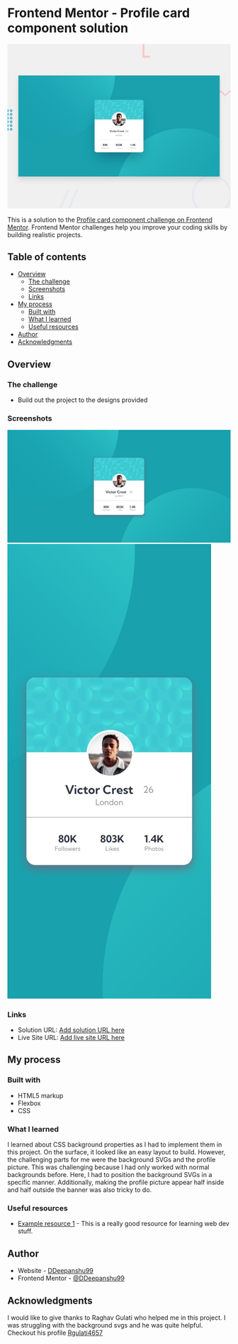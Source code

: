 # Frontend Mentor - Profile card component solution
![Design preview for the Profile card component coding challenge](./design/desktop-preview.jpg)

This is a solution to the [Profile card component challenge on Frontend Mentor](https://www.frontendmentor.io/challenges/profile-card-component-cfArpWshJ). Frontend Mentor challenges help you improve your coding skills by building realistic projects. 

## Table of contents

- [Overview](#overview)
  - [The challenge](#the-challenge)
  - [Screenshots](#screenshots)
  - [Links](#links)
- [My process](#my-process)
  - [Built with](#built-with)
  - [What I learned](#what-i-learned)
  - [Useful resources](#useful-resources)
- [Author](#author)
- [Acknowledgments](#acknowledgments)


## Overview

### The challenge

- Build out the project to the designs provided

### Screenshots

![Desktop view](Desktop-view.jpeg)
![Mobile view](Mobile-view.jpeg)


### Links

- Solution URL: [Add solution URL here](https://your-solution-url.com)
- Live Site URL: [Add live site URL here](https://your-live-site-url.com)

## My process

### Built with

- HTML5 markup
- Flexbox
- CSS

### What I learned

I learned about CSS background properties as I had to implement them in this project. On the surface, it looked like an easy layout to build. However, the challenging parts for me were the background SVGs and the profile picture. This was challenging because I had only worked with normal backgrounds before. Here, I had to position the background SVGs in a specific manner. Additionally, making the profile picture appear half inside and half outside the banner was also tricky to do.



### Useful resources

- [Example resource 1](https://developer.mozilla.org/en-US/) - This is a really good resource for learning web dev stuff.

## Author

- Website - [DDeepanshu99](https://github.com/DDeepanshu99)
- Frontend Mentor - [@DDeepanshu99](https://www.frontendmentor.io/profile/DDeepanshu99)

## Acknowledgments

I would like to give thanks to Raghav Gulati who helped me in this project. I was struggling with the background svgs and he was quite helpful. Checkout his profile [Rgulati4657](https://www.frontendmentor.io/profile/Rgulati4657)



